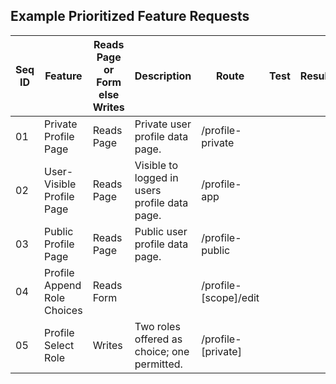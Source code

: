 ## Example Prioritized Feature Requests

| Seq ID | Feature | Reads Page or Form else Writes | Description | Route | Test | Result | Issue Link |
|---|---|---|---|---|---|---|---|
| 01 | Private Profile Page | Reads Page | Private user profile data page. | /profile-private | | | |
| 02 | User-Visible Profile Page | Reads Page | Visible to logged in users profile data page. | /profile-app |  | | |
| 03 | Public Profile Page | Reads Page | Public user profile data page. | /profile-public |  | | |
| 04 | Profile Append Role Choices | Reads Form |  | /profile-[scope]/edit |  | | |
| 05 | Profile Select Role | Writes | Two roles offered as choice; one permitted. | /profile-[private] |  | | |
